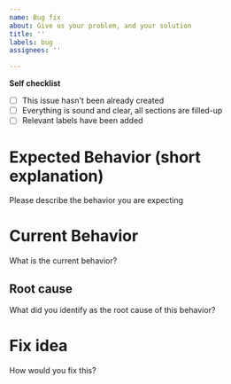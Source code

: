```yaml
---
name: Bug fix
about: Give us your problem, and your solution
title: ''
labels: bug
assignees: ''

---
```


**Self checklist**

 - [ ] This issue hasn't been already created
 - [ ] Everything is sound and clear, all sections are filled-up
 - [ ] Relevant labels have been added

# Expected Behavior (short explanation)

Please describe the behavior you are expecting

# Current Behavior

What is the current behavior?

## Root cause

What did you identify as the root cause of this behavior?

# Fix idea

How would you fix this?
